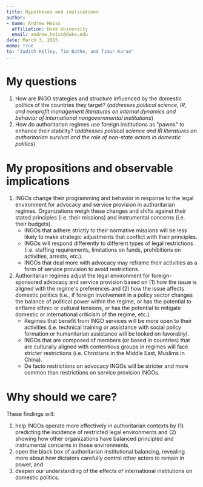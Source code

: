 ```yaml
---
title: Hypotheses and implications
author:
- name: Andrew Heiss
  affiliation: Duke University
  email: andrew.heiss@duke.edu
date: March 3, 2015
memo: True
to: "Judith Kelley, Tim Büthe, and Timur Kuran"
...
```



# My questions

1. How are INGO strategies and structure influenced by the domestic politics of the countries they target? (*addresses political science, IR, and nonprofit management literatures on internal dynamics and behavior of international nongovernmental institutions*)
2. How do authoritarian regimes use foreign institutions as "pawns" to enhance their stability? (*addresses political science and IR literatures on authoritarian survival and the role of non-state actors in domestic politics*)


# My propositions and observable implications

1. INGOs change their programming and behavior in response to the legal environment for advocacy and service provision in authoritarian regimes. Organizations weigh these changes and shifts against their stated principles (i.e. their missions) and instrumental concerns (i.e. their budgets).
	* INGOs that adhere strictly to their normative missions will be less likely to make strategic adjustments that conflict with their principles.
	* INGOs will respond differently to different types of legal restrictions (i.e. staffing requirements, limitations on funds, prohibitions on activities, arrests, etc.).
	* INGOs that deal more with advocacy may reframe their activities as a form of service provision to avoid restrictions.
2. Authoritarian regimes adjust the legal environment for foreign-sponsored advocacy and service provision based on (1) how the issue is aligned with the regime's preferences and (2) how the issue affects domestic politics (i.e., if foreign involvement in a policy sector changes the balance of political power within the regime, or has the potential to enflame ethnic or cultural tensions, or has the potential to mitigate domestic or international criticism of the regime, etc.).
	* Regimes that benefit from INGO services will be more open to their activities (i.e. technical training or assistance with social policy formation or humanitarian assistance will be looked on favorably).
	* INGOs that are composed of members (or based in countries) that are culturally aligned with contentious groups in regimes will face stricter restrictions (i.e. Christians in the Middle East, Muslims in China).
	* De facto restrictions on advocacy INGOs will be stricter and more common than restrictions on service provision INGOs.


# Why should we care?

These findings will:

1. help INGOs operate more effectively in authoritarian contexts by (1) predicting the incidence of restricted legal environments and (2) showing how other organizations have balanced principled and instrumental concerns in those environments,
2. open the black box of authoritarian institutional balancing, revealing more about how dictators carefully control other actors to remain in power, and
3. deepen our understanding of the effects of international institutions on domestic politics.

